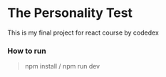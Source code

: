# The Personality Test

This is my final project for react course by codedex

### How to run

> npm install /
> npm run dev
